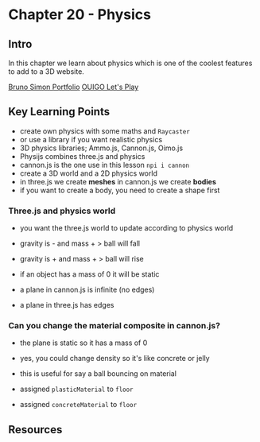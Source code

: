 # Chapter 20 - Physics 

## Intro 
In this chapter we learn about physics which is one of the coolest features to add to a 3D website. 

[Bruno Simon Portfolio](https://bruno-simon.com/)
[OUIGO Let's Play](http://letsplay.ouigo.com/)

## Key Learning Points 
- create own physics with some maths and `Raycaster`
- or use a library if you want realistic physics
- 3D physics libraries; Ammo.js, Cannon.js, Oimo.js
- Physijs combines three.js and physics 
- cannon.js is the one use in this lesson `npi i cannon`
- create a 3D world and a 2D physics world 
- in three.js we create **meshes** in cannon.js we create **bodies**
- if you want to create a body, you need to create a shape first 

### Three.js and physics world 
- you want the three.js world to update according to physics world 
- gravity is - and mass + > ball will fall 
- gravity is + and mass + > ball will rise 

- if an object has a mass of 0 it will be static 
- a plane in cannon.js is infinite (no edges)
- a plane in three.js has edges 

### Can you change the material composite in cannon.js?
- the plane is static so it has a mass of 0 
- yes, you could change density so it's like concrete or jelly 
- this is useful for say a ball bouncing on material

- assigned `plasticMaterial` to `floor`
- assigned `concreteMaterial` to `floor`

## Resources 




